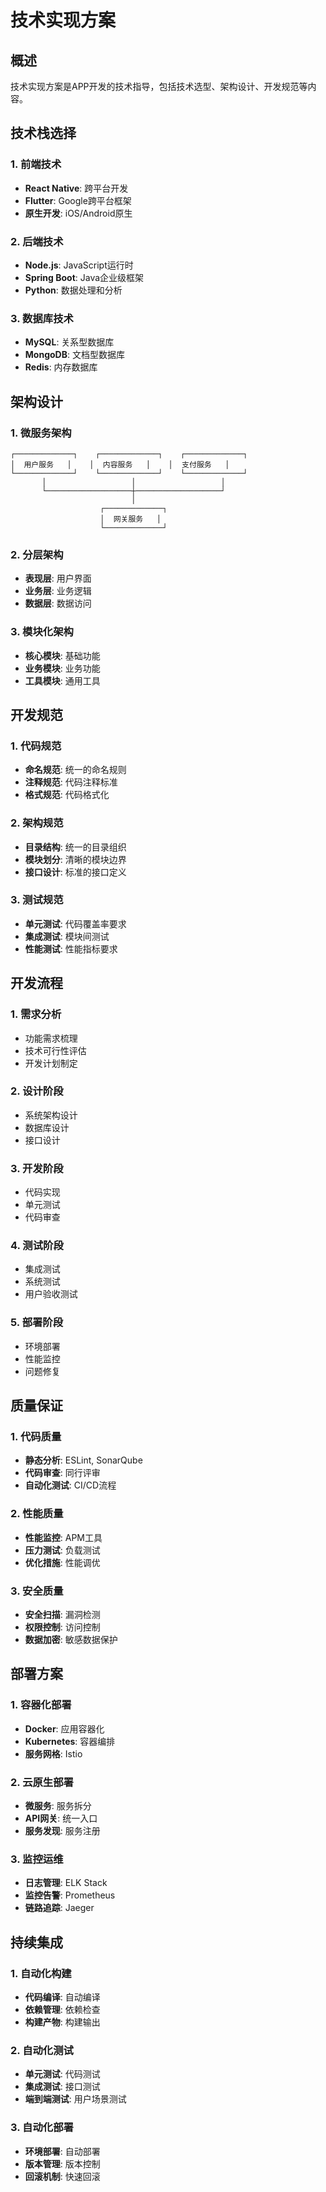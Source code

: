 # 技术实现方案

## 概述

技术实现方案是APP开发的技术指导，包括技术选型、架构设计、开发规范等内容。

## 技术栈选择

### 1. 前端技术
- **React Native**: 跨平台开发
- **Flutter**: Google跨平台框架
- **原生开发**: iOS/Android原生

### 2. 后端技术
- **Node.js**: JavaScript运行时
- **Spring Boot**: Java企业级框架
- **Python**: 数据处理和分析

### 3. 数据库技术
- **MySQL**: 关系型数据库
- **MongoDB**: 文档型数据库
- **Redis**: 内存数据库

## 架构设计

### 1. 微服务架构
```
┌─────────────┐    ┌─────────────┐    ┌─────────────┐
│  用户服务   │    │  内容服务   │    │  支付服务   │
└─────────────┘    └─────────────┘    └─────────────┘
       │                   │                   │
       └───────────────────┼───────────────────┘
                           │
                    ┌─────────────┐
                    │  网关服务   │
                    └─────────────┘
```

### 2. 分层架构
- **表现层**: 用户界面
- **业务层**: 业务逻辑
- **数据层**: 数据访问

### 3. 模块化架构
- **核心模块**: 基础功能
- **业务模块**: 业务功能
- **工具模块**: 通用工具

## 开发规范

### 1. 代码规范
- **命名规范**: 统一的命名规则
- **注释规范**: 代码注释标准
- **格式规范**: 代码格式化

### 2. 架构规范
- **目录结构**: 统一的目录组织
- **模块划分**: 清晰的模块边界
- **接口设计**: 标准的接口定义

### 3. 测试规范
- **单元测试**: 代码覆盖率要求
- **集成测试**: 模块间测试
- **性能测试**: 性能指标要求

## 开发流程

### 1. 需求分析
- 功能需求梳理
- 技术可行性评估
- 开发计划制定

### 2. 设计阶段
- 系统架构设计
- 数据库设计
- 接口设计

### 3. 开发阶段
- 代码实现
- 单元测试
- 代码审查

### 4. 测试阶段
- 集成测试
- 系统测试
- 用户验收测试

### 5. 部署阶段
- 环境部署
- 性能监控
- 问题修复

## 质量保证

### 1. 代码质量
- **静态分析**: ESLint, SonarQube
- **代码审查**: 同行评审
- **自动化测试**: CI/CD流程

### 2. 性能质量
- **性能监控**: APM工具
- **压力测试**: 负载测试
- **优化措施**: 性能调优

### 3. 安全质量
- **安全扫描**: 漏洞检测
- **权限控制**: 访问控制
- **数据加密**: 敏感数据保护

## 部署方案

### 1. 容器化部署
- **Docker**: 应用容器化
- **Kubernetes**: 容器编排
- **服务网格**: Istio

### 2. 云原生部署
- **微服务**: 服务拆分
- **API网关**: 统一入口
- **服务发现**: 服务注册

### 3. 监控运维
- **日志管理**: ELK Stack
- **监控告警**: Prometheus
- **链路追踪**: Jaeger

## 持续集成

### 1. 自动化构建
- **代码编译**: 自动编译
- **依赖管理**: 依赖检查
- **构建产物**: 构建输出

### 2. 自动化测试
- **单元测试**: 代码测试
- **集成测试**: 接口测试
- **端到端测试**: 用户场景测试

### 3. 自动化部署
- **环境部署**: 自动部署
- **版本管理**: 版本控制
- **回滚机制**: 快速回滚 